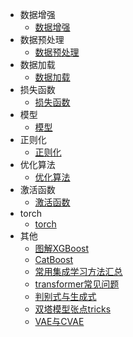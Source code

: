 - 数据增强
  - [数据增强](https://github.com/QinHsiu/Awesome-Tricks/blob/main/Basic/data-augmentation.md)
- 数据预处理
  - [数据预处理](https://github.com/QinHsiu/Awesome-Tricks/blob/main/Basic/data-process.md)
- 数据加载
  - [数据加载](https://github.com/QinHsiu/Awesome-Tricks/blob/main/Basic/data-loader.md)
- 损失函数
  - [损失函数](https://github.com/QinHsiu/Awesome-Tricks/blob/main/Basic/loss.md)
- 模型
  - [模型](https://github.com/QinHsiu/Awesome-Tricks/blob/main/Basic/model.md)
- 正则化
  - [正则化](https://github.com/QinHsiu/Awesome-Tricks/blob/main/Basic/normalization.md)
- 优化算法
  - [优化算法](https://github.com/QinHsiu/Awesome-Tricks/blob/main/Basic/optimizer.md)
- 激活函数
  - [激活函数](https://github.com/QinHsiu/Awesome-Tricks/blob/main/Basic/activate-function.md)
- torch
  - [torch](https://github.com/QinHsiu/Awesome-Tricks/blob/main/Basic/torch.md)  
- 其他
  - [图解XGBoost](https://mp.weixin.qq.com/s/hhppifAprxqwE7ugeLazmQ)
  - [CatBoost](https://mp.weixin.qq.com/s/eDikTYDdCXnNFt-nW1UV7Q)
  - [常用集成学习方法汇总](https://mp.weixin.qq.com/s/NFlF7Y0VWhSExQ30d9_ziw)
  - [transformer常见问题](https://mp.weixin.qq.com/s/vdO6DpVsW9fp4T4sJEU0XQ)
  - [判别式与生成式](https://mp.weixin.qq.com/s/kH71KhsfxCIdIi37z5IFEA)
  - [双塔模型张点tricks](https://mp.weixin.qq.com/s/DZ3xRIIOsDSHBvsDGburAQ)
  - [VAE与CVAE](https://mp.weixin.qq.com/s/O7tXTzpmoasmz1t3Z4Ag2A)
